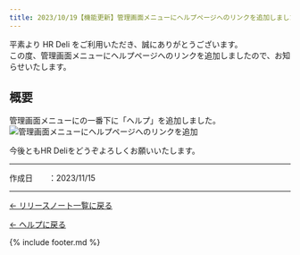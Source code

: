 ```yaml
---
title: 2023/10/19【機能更新】管理画面メニューにヘルプページへのリンクを追加しました
---
```


平素より HR Deli をご利用いただき、誠にありがとうございます。<br>
この度、管理画面メニューにヘルプページへのリンクを追加しましたので、お知らせいたします。<br>

## 概要
管理画面メニューにの一番下に「ヘルプ」を追加しました。<br>
![管理画面メニューにヘルプページへのリンクを追加](https://e2info.github.io/hrdeli-docs/release-notes/images/20231019.png)

今後ともHR Deliをどうぞよろしくお願いいたします。<br>

-------------

<p>作成日　　：2023/11/15</p>

-------------

[← リリースノート一覧に戻る](https://e2info.github.io/hrdeli-docs/release-notes/archive)<br>

[← ヘルプに戻る](https://e2info.github.io/hrdeli-docs/)<br>

{% include footer.md %}